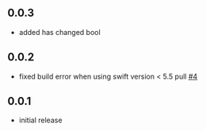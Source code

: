 ## 0.0.3

* added has changed bool

## 0.0.2

* fixed build error when using swift version < 5.5 pull [#4](https://github.com/aaassseee/screen_brightness/pull/4)

## 0.0.1

* initial release
